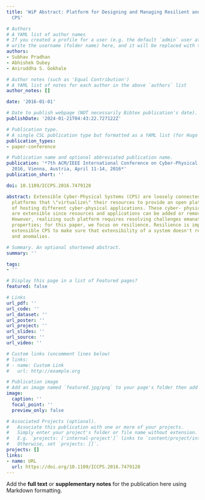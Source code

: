```yaml
---
title: 'WiP Abstract: Platform for Designing and Managing Resilient and Extensible
  CPS'

# Authors
# A YAML list of author names
# If you created a profile for a user (e.g. the default `admin` user at `content/authors/admin/`), 
# write the username (folder name) here, and it will be replaced with their full name and linked to their profile.
authors:
- Subhav Pradhan
- Abhishek Dubey
- Aniruddha S. Gokhale

# Author notes (such as 'Equal Contribution')
# A YAML list of notes for each author in the above `authors` list
author_notes: []

date: '2016-01-01'

# Date to publish webpage (NOT necessarily Bibtex publication's date).
publishDate: '2024-01-21T04:43:22.727122Z'

# Publication type.
# A single CSL publication type but formatted as a YAML list (for Hugo requirements).
publication_types:
- paper-conference

# Publication name and optional abbreviated publication name.
publication: '*7th ACM/IEEE International Conference on Cyber-Physical Systems, ICCPS
  2016, Vienna, Austria, April 11-14, 2016*'
publication_short: ''

doi: 10.1109/ICCPS.2016.7479128

abstract: Extensible Cyber-Physical Systems (CPS) are loosely connected, multi-domain
  platforms that \"virtualize\" their resources to provide an open platform capable
  of hosting different cyber-physical applications. These cyber- physical platforms
  are extensible since resources and applications can be added or removed at any time.
  However, realizing such platform requires resolving challenges emanating from different
  properties; for this paper, we focus on resilience. Resilience is important for
  extensible CPS to make sure that extensibility of a system doesn't result in failures
  and anomalies.

# Summary. An optional shortened abstract.
summary: ''

tags:
- ''

# Display this page in a list of Featured pages?
featured: false

# Links
url_pdf: ''
url_code: ''
url_dataset: ''
url_poster: ''
url_project: ''
url_slides: ''
url_source: ''
url_video: ''

# Custom links (uncomment lines below)
# links:
# - name: Custom Link
#   url: http://example.org

# Publication image
# Add an image named `featured.jpg/png` to your page's folder then add a caption below.
image:
  caption: ''
  focal_point: ''
  preview_only: false

# Associated Projects (optional).
#   Associate this publication with one or more of your projects.
#   Simply enter your project's folder or file name without extension.
#   E.g. `projects: ['internal-project']` links to `content/project/internal-project/index.md`.
#   Otherwise, set `projects: []`.
projects: []
links:
- name: URL
  url: https://doi.org/10.1109/ICCPS.2016.7479128
---
```


Add the **full text** or **supplementary notes** for the publication here using Markdown formatting.
